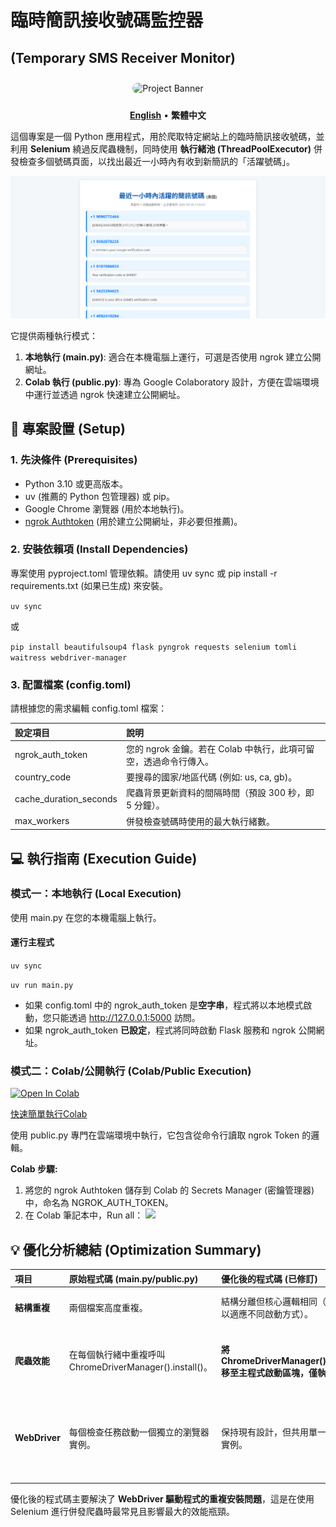 # **臨時簡訊接收號碼監控器**
(Temporary SMS Receiver Monitor)
---

<div align="center">

<img src="https://i.meee.com.tw/ikqBwaY.jpg" alt="Project Banner" style="border-radius: 10px; margin-top: 10px; margin-bottom: 10px;width: 300px; height: 300px;">

</div>


<p align="center">  
<a href="./README.en.md"><strong>English</strong></a> •  
<strong>繁體中文</strong>  
</p>

這個專案是一個 Python 應用程式，用於爬取特定網站上的臨時簡訊接收號碼，並利用 **Selenium** 繞過反爬蟲機制，同時使用 **執行緒池 (ThreadPoolExecutor)** 併發檢查多個號碼頁面，以找出最近一小時內有收到新簡訊的「活躍號碼」。

![Demo GIF](demo.png)

它提供兩種執行模式：

1. **本地執行 (main.py)**: 適合在本機電腦上運行，可選是否使用 ngrok 建立公開網址。  
2. **Colab 執行 (public.py)**: 專為 Google Colaboratory 設計，方便在雲端環境中運行並透過 ngrok 快速建立公開網址。

## **🚀 專案設置 (Setup)**

### **1\. 先決條件 (Prerequisites)**

* Python 3.10 或更高版本。  
* uv (推薦的 Python 包管理器) 或 pip。  
* Google Chrome 瀏覽器 (用於本地執行)。  
* [ngrok Authtoken](https://dashboard.ngrok.com/get-started/your-authtoken) (用於建立公開網址，非必要但推薦)。

### **2\. 安裝依賴項 (Install Dependencies)**

專案使用 pyproject.toml 管理依賴。請使用 uv sync 或 pip install \-r requirements.txt (如果已生成) 來安裝。

`uv sync`

或  

`pip install beautifulsoup4 flask pyngrok requests selenium tomli waitress webdriver-manager`

### **3\. 配置檔案 (config.toml)**

請根據您的需求編輯 config.toml 檔案：

| 設定項目 | 說明 |
| :---- | :---- |
| ngrok\_auth\_token | 您的 ngrok 金鑰。若在 Colab 中執行，此項可留空，透過命令行傳入。 |
| country\_code | 要搜尋的國家/地區代碼 (例如: us, ca, gb)。 |
| cache\_duration\_seconds | 爬蟲背景更新資料的間隔時間（預設 300 秒，即 5 分鐘）。 |
| max\_workers | 併發檢查號碼時使用的最大執行緒數。 |

## **💻 執行指南 (Execution Guide)**

### **模式一：本地執行 (Local Execution)**

使用 main.py 在您的本機電腦上執行。

#### 運行主程式  
`uv sync`

`uv run main.py`

* 如果 config.toml 中的 ngrok\_auth\_token 是**空字串**，程式將以本地模式啟動，您只能透過 http://127.0.0.1:5000 訪問。  
* 如果 ngrok\_auth\_token **已設定**，程式將同時啟動 Flask 服務和 ngrok 公開網址。

### **模式二：Colab/公開執行 (Colab/Public Execution)**

<a href="https://colab.research.google.com/github/LayorX/Temporary-SMS-Receiver-Monitor/blob/master/Temporary_SMS_Receiver_Monitor.ipynb" target="_blank"><img src="https://colab.research.google.com/assets/colab-badge.svg" alt="Open In Colab"/></a>

[快速簡單執行Colab](/Temporary_SMS_Receiver_Monitor.ipynb)

使用 public.py 專門在雲端環境中執行，它包含從命令行讀取 ngrok Token 的邏輯。

**Colab 步驟:**

1. 將您的 ngrok Authtoken 儲存到 Colab 的 Secrets Manager (密鑰管理器) 中，命名為 NGROK\_AUTH\_TOKEN。  
2. 在 Colab 筆記本中，Run all：
![](https://i.meee.com.tw/zlunIT2.png)


## **💡 優化分析總結 (Optimization Summary)**

| 項目 | 原始程式碼 (main.py/public.py) | 優化後的程式碼 (已修訂) | 效益 |
| :---- | :---- | :---- | :---- |
| **結構重複** | 兩個檔案高度重複。 | 結構分離但核心邏輯相同（保留分離以適應不同啟動方式）。 | **清晰度維持**，未來可進一步重構。 |
| **爬蟲效能** | 在每個執行緒中重複呼叫 ChromeDriverManager().install()。 | **將 ChromeDriverManager().install() 移至主程式啟動區塊，僅執行一次。** | **極大提升啟動速度和爬蟲效率**，避免數十次重複的驅動程式檢查和設定。 |
| **WebDriver** | 每個檢查任務啟動一個獨立的瀏覽器實例。 | 保持現有設計，但共用單一 Service 實例。 | 這是 Selenium 併發的標準模式，但應留意 **MAX\_WORKERS** 的設定，數值過高仍可能耗盡系統資源。 |

優化後的程式碼主要解決了 **WebDriver 驅動程式的重複安裝問題**，這是在使用 Selenium 進行併發爬蟲時最常見且影響最大的效能瓶頸。
